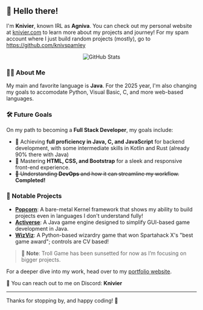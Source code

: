 ## 👋 Hello there!

I'm **Knivier**, known IRL as **Agniva**. You can check out my personal website at [knivier.com](https://knivier.com "Go to my Portfolio") to learn more about my projects and journey! For my spam account where I just build random projects (mostly), go to [https://github.com/knivspamley ](https://github.com/knivspamley)

<div align="center">
  <img src="https://github-readme-stats.vercel.app/api?username=knivier&theme=dark&show_icons=true&hide_border=true&count_private=true" alt="GitHub Stats" />
</div>

### 👨‍💻 About Me

My main and favorite language is **Java**. For the 2025 year, I'm also changing my goals to accomodate Python, Visual Basic, C, and more web-based languages. 

### 🛠️ Future Goals 

On my path to becoming a **Full Stack Developer**, my goals include:
- 🌟 Achieving **full proficiency in Java, C, and JavaScript** for backend development, with some intermediate skills in Kotlin and Rust (already 90% there with Java)
- 🎨 Mastering **HTML, CSS, and Bootstrap** for a sleek and responsive front-end experience.
- ~~🤔 Understanding **DevOps** and how it can streamline my workflow.~~ **Completed!**

### 🚀 Notable Projects

- **[Popcorn](https://github.com/knivier/Popcorn "Popcorn GitHub")**: A bare-metal Kernel framework that shows my ability to build projects even in languages I don't understand fully!
- **[Activerse](https://knivier.com/activerseinfo "Activerse Website")**: A Java game engine designed to simplify GUI-based game development in Java.
- **[WizViz](https://knivier.com/wizviz "WizViz GitHub Repo")**: A Python-based wizardry game that won Spartahack X's "best game award"; controls are CV based!

> 📝 **Note**: Troll Game has been sunsetted for now as I’m focusing on bigger projects. 

For a deeper dive into my work, head over to my [portfolio website](https://knivier.com "Go to my Portfolio").

💬 You can reach out to me on Discord: **Knivier**

---

Thanks for stopping by, and happy coding! 🚀
